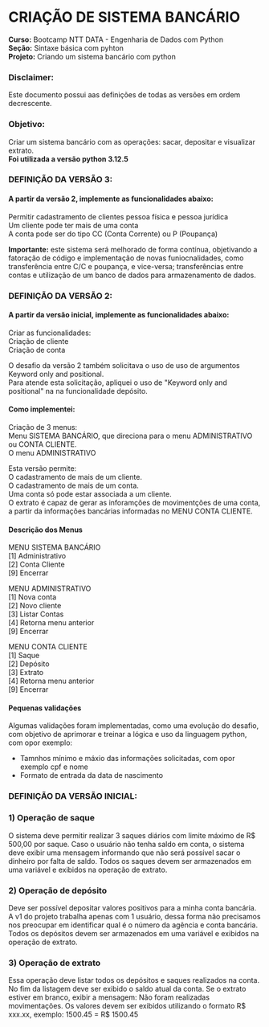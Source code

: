 # CRIAÇÃO DE SISTEMA BANCÁRIO 

**Curso:** Bootcamp NTT DATA - Engenharia de Dados com Python<br>
**Seção:** Sintaxe básica com pyhton<br>
**Projeto:** Criando um sistema bancário com python<br>

### Disclaimer:
Este documento possui aas definições de todas as versões em ordem decrescente.

### Objetivo: <br>
Criar um sistema bancário com as operações: sacar, depositar e visualizar extrato.<br>
**Foi utilizada a versão python 3.12.5**

### DEFINIÇÃO DA VERSÃO 3:
#### A partir da versão 2, implemente as funcionalidades abaixo:
Permitir cadastramento de clientes pessoa física e pessoa jurídica<br>
Um cliente pode ter mais de uma conta<br>
A conta pode ser do tipo CC (Conta Corrente) ou P (Poupança)

**Importante:** este sistema será melhorado de forma contínua, objetivando a fatoração de código e implementação de novas funiocnalidades, como transferência entre C/C e poupança, e vice-versa; transferências entre contas e utilização de um banco de dados para armazenamento de dados.

### DEFINIÇÃO DA VERSÃO 2:
#### A partir da versão inicial, implemente as funcionalidades abaixo:

Criar as funcionalidades:<br>
Criação de cliente<br>
Criação de conta<br>

O desafio da versão 2 também solicitava o uso de uso de argumentos Keyword only and positional. <br> 
Para atende esta solicitação, apliquei o uso de "Keyword only and positional" na na funcionalidade depósito.<br>

#### Como implementei:
Criação de 3 menus:<br>
Menu SISTEMA BANCÁRIO, que direciona para o menu ADMINISTRATIVO ou CONTA CLIENTE.<br>
O menu ADMINISTRATIVO

Esta versão permite:<br>
O cadastramento de mais de um cliente.<br>
O cadastramento de mais de um conta.<br>
Uma conta só pode estar associada a um cliente.<br>
O extrato é capaz de gerar as inforamções de movimentções de uma conta, a  partir da informações bancárias informadas no MENU CONTA CLIENTE.<br>

#### Descrição dos Menus<br>

MENU SISTEMA BANCÁRIO<br>
[1] Administrativo<br>
[2] Conta Cliente<br>
[9] Encerrar<br>

MENU ADMINISTRATIVO<br>
[1] Nova conta<br>
[2] Novo cliente<br>
[3] Listar Contas<br>
[4] Retorna menu anterior<br>
[9] Encerrar<br>

MENU CONTA CLIENTE<br>
[1] Saque<br>
[2] Depósito<br>
[3] Extrato<br>
[4] Retorna menu anterior<br>
[9] Encerrar<br>

#### Pequenas validações<br>
Algumas validações foram implementadas, como uma evolução do desafio, com objetivo de aprimorar e treinar a lógica e uso da linguagem python, com opor exemplo:<br>
- Tamnhos mínimo e máxio das informações solicitadas, com opor exemplo cpf e  nome<br>
- Formato de entrada da data de nascimento

### DEFINIÇÃO DA VERSÃO INICIAL:

### 1) Operação de saque<br>
O sistema deve permitir realizar 3 saques diários com limite máximo de R$ 500,00 por saque. Caso o usuário não tenha saldo em conta, o sistema deve exibir uma mensagem informando que não será possível sacar o dinheiro por falta de saldo. Todos os saques devem ser armazenados em uma variável e exibidos na operação de extrato.

### 2) Operação de depósito<br>
Deve ser possível depositar valores positivos para a minha conta bancária. A v1 do projeto trabalha apenas com 1 usuário, dessa forma não precisamos nos preocupar em identificar qual é o número da agência e conta bancária. Todos os depósitos devem ser armazenados em uma variável e exibidos na operação de extrato.


### 3) Operação de extrato
Essa operação deve listar todos os depósitos e saques realizados na conta. No fim da listagem deve ser exibido o saldo atual da conta. Se o extrato estiver em branco, exibir a mensagem: Não foram realizadas movimentações.
Os valores devem ser exibidos utilizando o formato R$ xxx.xx, exemplo:
1500.45 = R$ 1500.45
